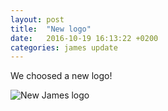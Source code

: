 ```yaml
---
layout: post
title:  "New logo"
date:   2016-10-19 16:13:22 +0200
categories: james update
---
```


We choosed a new logo!

![New James logo](/images/james-logo.png)